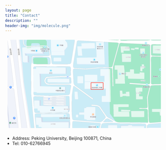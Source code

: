 ```yaml
---
layout: page
title: "Contact"
description: ""
header-img: "img/molecule.png"
---
```


![locate](/img/contact.png)

- Address: Peking University, Beijing 100871, China
- Tel: 010-62766945

<style>

img[alt="locate"]{
  width:960px;
  margin:8px;
}
</style>
